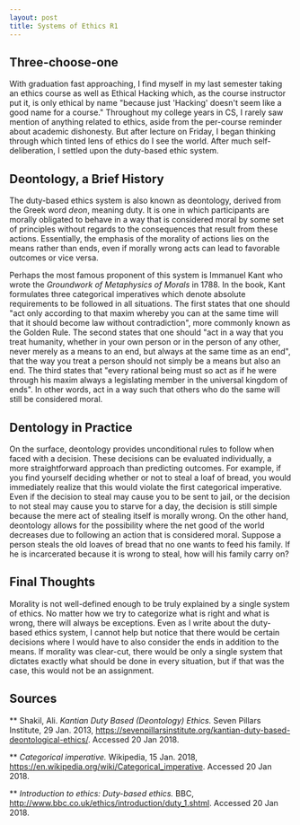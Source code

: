 ```yaml
---
layout: post
title: Systems of Ethics R1
---
```


## Three-choose-one
With graduation fast approaching, I find myself in my last semester taking an ethics course as well as Ethical Hacking which, as the course instructor put it, is only ethical by name "because just 'Hacking' doesn't seem like a good name for a course." Throughout my college years in CS, I rarely saw mention of anything related to ethics, aside from the per-course reminder about academic dishonesty. But after lecture on Friday, I began thinking through which tinted lens of ethics do I see the world. After much self-deliberation, I settled upon the duty-based ethic system.

## Deontology, a Brief History
The duty-based ethics system is also known as deontology, derived from the Greek word *deon*, meaning duty. It is one in which participants are morally obligated to behave in a way that is considered moral by some set of principles without regards to the consequences that result from these actions. Essentially, the emphasis of the morality of actions lies on the means rather than ends, even if morally wrong acts can lead to favorable outcomes or vice versa.

Perhaps the most famous proponent of this system is Immanuel Kant who wrote the *Groundwork of Metaphysics of Morals* in 1788. In the book, Kant formulates three categorical imperatives which denote absolute requirements to be followed in all situations. The first states that one should "act only according to that maxim whereby you can at the same time will that it should become law without contradiction", more commonly known as the Golden Rule. The second states that one should "act in a way that you treat humanity, whether in your own person or in the person of any other, never merely as a means to an end, but always at the same time as an end", that the way you treat a person should not simply be a means but also an end. The third states that "every rational being must so act as if he were through his maxim always a legislating member in the universal kingdom of ends". In other words, act in a way such that others who do the same will still be considered moral.

## Dentology in Practice
On the surface, deontology provides unconditional rules to follow when faced with a decision. These decisions can be evaluated individually, a more straightforward approach than predicting outcomes. For example, if you find yourself deciding whether or not to steal a loaf of bread, you would immediately realize that this would violate the first categorical imperative. Even if the decision to steal may cause you to be sent to jail, or the decision to not steal may cause you to starve for a day, the decision is still simple because the mere act of stealing itself is morally wrong. On the other hand, deontology allows for the possibility where the net good of the world decreases due to following an action that is considered moral. Suppose a person steals the old loaves of bread that no one wants to feed his family. If he is incarcerated because it is wrong to steal, how will his family carry on?

## Final Thoughts
Morality is not well-defined enough to be truly explained by a single system of ethics. No matter how we try to categorize what is right and what is wrong, there will always be exceptions. Even as I write about the duty-based ethics system, I cannot help but notice that there would be certain decisions where I would have to also consider the ends in addition to the means. If morality was clear-cut, there would be only a single system that dictates exactly what should be done in every situation, but if that was the case, this would not be an assignment.

## Sources
** Shakil, Ali. *Kantian Duty Based (Deontology) Ethics.* Seven Pillars Institute, 29 Jan. 2013,
      https://sevenpillarsinstitute.org/kantian-duty-based-deontological-ethics/. Accessed 20 Jan 2018.
      
** *Categorical imperative.* Wikipedia, 15 Jan. 2018,
      https://en.wikipedia.org/wiki/Categorical_imperative. Accessed 20 Jan 2018.
      
** *Introduction to ethics: Duty-based ethics.* BBC, 
      http://www.bbc.co.uk/ethics/introduction/duty_1.shtml. Accessed 20 Jan 2018.
